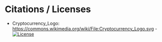 # Citations / Licenses

* Cryptocurrency\_Logo: https://commons.wikimedia.org/wiki/File:Cryptocurrency_Logo.svg - [![License](https://img.shields.io/badge/License-CC0%201.0-brightgreen.svg)]()
